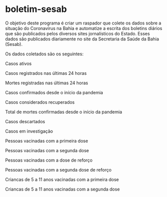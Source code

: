 # boletim-sesab

O objetivo deste programa é criar um raspador que colete os dados sobre a situação do Coronavírus na Bahia e automatize a escrita dos boletins diários que são publicados pelos diversos sites jornalísticos do Estado. Esses dados são publicados diariamente no site da Secretaria da Saúde da Bahia (Sesab).

Os dados coletados são os seguintes:

Casos ativos

Casos registrados nas últimas 24 horas

Mortes registradas nas últimas 24 horas

Casos confirmados desde o início da pandemia

Casos considerados recuperados

Total de mortes confirmadas desde o início da pandemia

Casos descartados

Casos em investigação

Pessoas vacinadas com a primeira dose

Pessoas vacinadas com a segunda dose

Pessoas vacinadas com a dose de reforço

Pessoas vacinadas com a segunda dose de reforço

Criancas de 5 a 11 anos vacinadas com a primeira dose

Criancas de 5 a 11 anos vacinadas com a segunda dose
